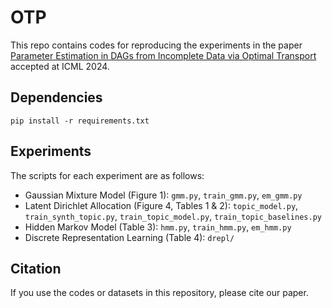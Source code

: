 # OTP

This repo contains codes for reproducing the experiments in the paper [Parameter Estimation in DAGs from Incomplete Data via Optimal Transport](https://arxiv.org/abs/2305.15927) accepted at ICML 2024.

## Dependencies 
```
pip install -r requirements.txt
```

## Experiments
The scripts for each experiment are as follows:
* Gaussian Mixture Model (Figure 1): `gmm.py`, `train_gmm.py`, `em_gmm.py`
* Latent Dirichlet Allocation (Figure 4, Tables 1 & 2): `topic_model.py`, `train_synth_topic.py`, `train_topic_model.py`, `train_topic_baselines.py`
* Hidden Markov Model (Table 3): `hmm.py`, `train_hmm.py`, `em_hmm.py`
* Discrete Representation Learning (Table 4): `drepl/`

## Citation 
If you use the codes or datasets in this repository, please cite our paper.
